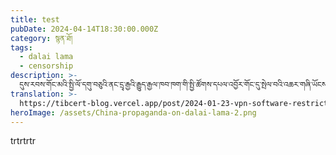 ```yaml
---
title: test
pubDate: 2024-04-14T18:30:00.000Z
category: སྙན་ཐོ།
tags:
  - dalai lama
  - censorship
description: >-
  དུས་རབས་གོང་མའི་སྤྱི་ལོ་དགུ་བཅུའི་ནང་དྲྭ་རྒྱའི་རྒྱུད་རྒྱལ་ཁབ་ཁག་གི་སྤྱི་ཚོགས་དཔལ་འབྱོར་གོང་དུ་སྤེལ་བའི་འཆར་གཞི་ཡོངས་ཁྱབ་ཕྱིན་པའི་ནང་དུ་ཚོང་ལས་དང་།
translation: >-
  https://tibcert-blog.vercel.app/post/2024-01-23-vpn-software-restrictions-in-tibet/
heroImage: /assets/China-propaganda-on-dalai-lama-2.png
---
```


trtrtrtr
